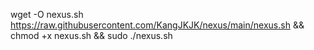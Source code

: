 wget -O nexus.sh https://raw.githubusercontent.com/KangJKJK/nexus/main/nexus.sh && chmod +x nexus.sh && sudo ./nexus.sh
